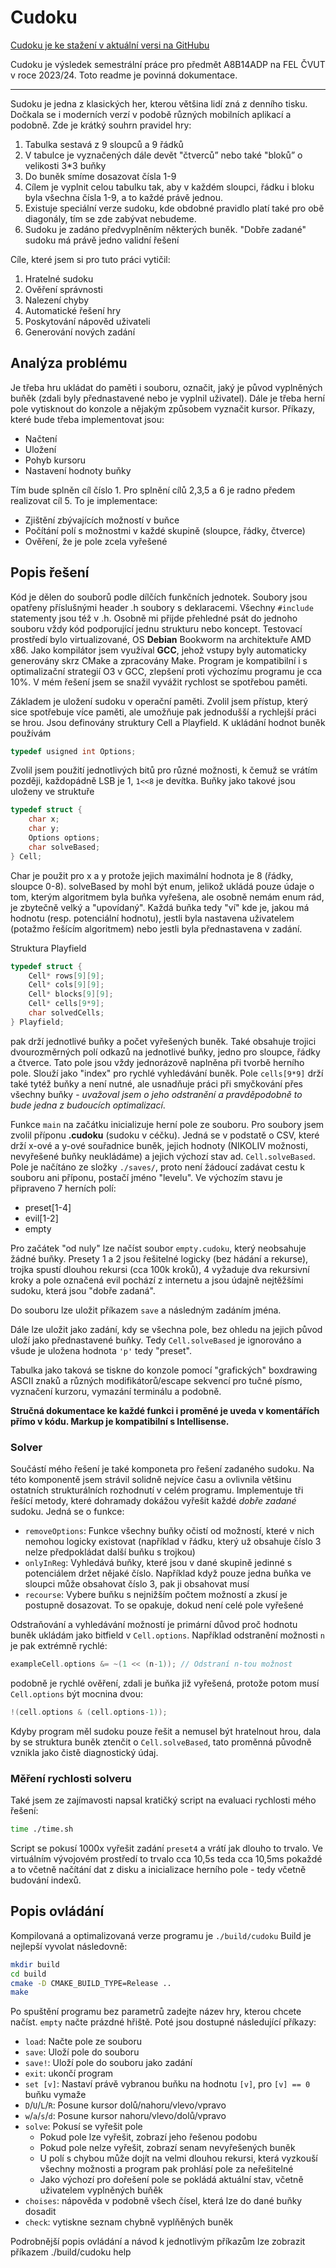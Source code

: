 # Cudoku

[Cudoku je ke stažení v aktuální versi na GitHubu](https://github.com/Matesaktesak/cudoku)

Cudoku je výsledek semestrální práce pro předmět A8B14ADP na FEL ČVUT v roce 2023/24. Toto readme je povinná dokumentace.

---

Sudoku je jedna z klasických her, kterou většina lidí zná z denního tisku. Dočkala se i moderních verzí v podobě různých mobilních aplikací a podobně. Zde je krátký souhrn pravidel hry:
1) Tabulka sestavá z 9 sloupců a 9 řádků
2) V tabulce je vyznačených dále devět "čtverců” nebo také "bloků” o velikosti 3*3 buňky
3) Do buněk smíme dosazovat čísla 1-9
4) Cílem je vyplnit celou tabulku tak, aby v každém sloupci, řádku i bloku byla všechna čísla 1-9, a to každé právě jednou.
5) Existuje speciální verze sudoku, kde obdobné pravidlo platí také pro obě diagonály, tím se zde zabývat nebudeme.
6) Sudoku je zadáno předvyplněním některých buněk. "Dobře zadané" sudoku má právě jedno validní řešení

Cíle, které jsem si pro tuto práci vytičil:
1) Hratelné sudoku
2) Ověření správnosti
3) Nalezení chyby
4) Automatické řešení hry
5) Poskytování nápověd uživateli
6) Generování nových zadání

## Analýza problému
Je třeba hru ukládat do paměti i souboru, označit, jaký je původ vyplněných buňěk (zdali byly přednastavené nebo je vyplnil uživatel). Dále je třeba herní pole vytisknout do konzole a nějakým způsobem vyznačit kursor. Příkazy, které bude třeba implementovat jsou:
- Načtení
- Uložení
- Pohyb kursoru
- Nastavení hodnoty buňky

Tím bude splněn cíl číslo 1. Pro splnění cílů 2,3,5 a 6 je radno předem realizovat cíl 5. To je implementace:
- Zjištění zbývajících možností v buňce
- Počítání polí s možnostmi v každé skupině (sloupce, řádky, čtverce)
- Ověření, že je pole zcela vyřešené

## Popis řešení
Kód je dělen do souborů podle dílčích funkčních jednotek. Soubory jsou opatřeny příslušnými header .h soubory s deklaracemi. Všechny ```#include``` statementy jsou též v .h. Osobně mi přijde přehledné psát do jednoho souboru vždy kód podporující jednu strukturu nebo koncept. Testovací prostředí bylo virtualizované, OS **Debian** Bookworm na architektuře AMD x86. Jako kompilátor jsem využíval **GCC**, jehož vstupy byly automaticky generovány skrz CMake a zpracovány Make. Program je kompatibilní i s optimalizační strategií O3 v GCC, zlepšení proti výchozímu programu je cca 10%. V mém řešení jsem se snažil vyvážit rychlost se spotřebou paměti.

Základem je uložení sudoku v operační paměti. Zvolil jsem přístup, který sice spotřebuje více paměti, ale umožňuje pak jednodušší a rychlejší práci se hrou. Jsou definovány struktury Cell a Playfield. K ukládání hodnot buněk používám
```c
typedef usigned int Options;
```
Zvolil jsem použití jednotlivých bitů pro různé možnosti, k čemuž se vrátím později, každopádně LSB je 1, ```1<<8``` je devítka. Buňky jako takové jsou uloženy ve struktuře
```c
typedef struct {
    char x;
    char y;
    Options options;
    char solveBased;
} Cell;
```

Char je použit pro x a y protože jejich maximální hodnota je 8 (řádky, sloupce 0-8). solveBased by mohl být enum, jelikož ukládá pouze údaje o tom, kterým algoritmem byla buňka vyřešena, ale osobně nemám enum rád, je zbytečně velký a "upovídaný". Každá buňka tedy "ví" kde je, jakou má hodnotu (resp. potenciální hodnotu), jestli byla nastavena uživatelem (potažmo řešícím algoritmem) nebo jestli byla přednastavena v zadání.

Struktura Playfield
```c
typedef struct {
    Cell* rows[9][9];
    Cell* cols[9][9];
    Cell* blocks[9][9];
    Cell* cells[9*9];
    char solvedCells;
} Playfield;
```

pak drží jednotlivé buňky a počet vyřešených buněk. Také obsahuje trojici dvourozměrných polí odkazů na jednotlivé buňky, jedno pro sloupce, řádky a čtverce. Tato pole jsou vždy jednorázově naplněna při tvorbě herního pole. Slouží jako "index" pro rychlé vyhledávání buněk. Pole ```cells[9*9]``` drží také tytéž buňky a není nutné, ale usnadňuje práci při smyčkování přes všechny buňky - *uvažoval jsem o jeho odstranění a pravděpodobně to bude jedna z budoucích optimalizací*.

Funkce ```main``` na začátku inicializuje herní pole ze souboru. Pro soubory jsem zvolil příponu **.cudoku** (sudoku v céčku). Jedná se v podstatě o CSV, které drží x-ové a y-ové souřadnice buněk, jejich hodnoty (NIKOLIV možnosti, nevyřešené buňky neukládáme) a jejich výchozí stav ad. ```Cell.solveBased```. Pole je načítáno ze složky ```./saves/```, proto není žádoucí zadávat cestu k souboru ani příponu, postačí jméno "levelu". Ve výchozím stavu je připraveno 7 herních polí:
-	preset[1-4]
-	evil[1-2]
-	empty

Pro začátek "od nuly" lze načíst soubor ```empty.cudoku```, který neobsahuje žádné buňky. Presety 1 a 2 jsou řešitelné logicky (bez hádání a rekurse), trojka spustí dlouhou rekursi (cca 100k kroků), 4 vyžaduje dva rekursivní kroky a pole označená evil pochází z internetu a jsou údajně nejtěžšími sudoku, která jsou "dobře zadaná". 

Do souboru lze uložit příkazem ```save``` a následným zadáním jména. 

Dále lze uložit jako zadání, kdy se všechna pole, bez ohledu na jejich původ uloží jako přednastavené buňky. Tedy ```Cell.solveBased``` je ignorováno a všude je uložena hodnota ```'p'``` tedy "preset".

Tabulka jako taková se tiskne do konzole pomocí "grafických" boxdrawing ASCII znaků a různých modifikátorů/escape sekvencí pro tučné písmo, vyznačení kurzoru, vymazání terminálu a podobně.

**Stručná dokumentace ke každé funkci i proměné je uveda v komentářích přímo v kódu. Markup je kompatibilní s Intellisense.**

### Solver
Součástí mého řešení je také komponeta pro řešení zadaného sudoku. Na této komponentě jsem strávil solidně nejvíce času a ovlivnila většinu ostatních strukturálních rozhodnutí v celém programu. Implementuje tři řešící metody, které dohramady dokážou vyřešit každé *dobře zadané* sudoku. Jedná se o funkce: 
- ```removeOptions```: Funkce všechny buňky očistí od možností, které v nich nemohou logicky existovat (například v řádku, který už obsahuje číslo 3 nelze předpokládat další buňku s trojkou)
- ```onlyInReg```: Vyhledává buňky, které jsou v dané skupině jedinné s potenciálem držet nějaké číslo. Například když pouze jedna buňka ve sloupci může obsahovat číslo 3, pak ji obsahovat musí
- ```recourse```: Vybere buňku s nejnižším počtem možností a zkusí je postupně dosazovat. To se opakuje, dokud není celé pole vyřešené

Odstraňování a vyhledávání možností je primární důvod proč hodnotu buněk ukládám jako bitfield v ```Cell.options```. Například odstranění možnosti ```n``` je pak extrémně rychlé:
```c
exampleCell.options &= ~(1 << (n-1)); // Odstraní n-tou možnost
```
podobně je rychlé ověření, zdali je buňka již vyřešená, protože potom musí ```Cell.options``` být mocnina dvou:
```c
!(cell.options & (cell.options-1));
```

Kdyby program měl sudoku pouze řešit a nemusel být hratelnout hrou, dala by se struktura buněk ztenčit o ```Cell.solveBased```, tato proměnná původně vznikla jako čistě diagnostický údaj.

### Měření rychlosti solveru

Také jsem ze zajímavosti napsal kratičký script na evaluaci rychlosti mého řešení:
```bash
time ./time.sh
```
Script se pokusí 1000x vyřešit zadání ```preset4``` a vrátí jak dlouho to trvalo. Ve virtuálním vývojovém prostředí to trvalo cca 10,5s teda cca 10,5ms pokaždé a to včetně načítání dat z disku a inicializace herního pole - tedy včetně budování indexů.

## Popis ovládání
Kompilovaná a optimalizovaná verze programu je ```./build/cudoku```
Build je nejlepší vyvolat následovně:
```bash
mkdir build
cd build
cmake -D CMAKE_BUILD_TYPE=Release ..
make
```

Po spuštění programu bez parametrů zadejte název hry, kterou chcete načíst. ```empty``` načte prázdné hřiště. Poté jsou dostupné následující příkazy:
- ```load```: Načte pole ze souboru
- ```save```: Uloží pole do souboru
- ```save!```: Uloží pole do souboru jako zadání
- ```exit```: ukončí program
- ```set [v]```: Nastaví právě vybranou buňku na hodnotu ```[v]```, pro ```[v] == 0``` buňku vymaže
- ```D```/```U```/```L```/```R```: Posune kursor dolů/nahoru/vlevo/vpravo
- ```w```/```a```/```s```/```d```: Posune kursor nahoru/vlevo/dolů/vpravo
- ```solve```: Pokusí se vyřešit pole
    - Pokud pole lze vyřešit, zobrazí jeho řešenou podobu
    - Pokud pole nelze vyřešit, zobrazí senam nevyřešených buněk
    - U polí s chybou může dojít na velmi dlouhou rekursi, která vyzkouší všechny možnosti a program pak prohlásí pole za neřešitelné
    - Jako výchozí pro dořešení pole se pokládá aktuální stav, včetně uživatelem vyplněných buňěk
- ```choises```: nápověda v podobně všech čísel, která lze do dané buňky dosadit
- ```check```: vytiskne seznam chybně vyplňěných buněk

Podrobnější popis ovládání a návod k jednotlivým příkazům lze zobrazit příkazem ./build/cudoku help
